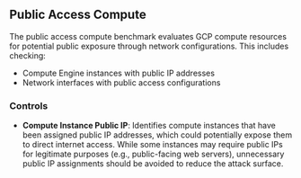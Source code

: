 ## Public Access Compute

The public access compute benchmark evaluates GCP compute resources for potential public exposure through network configurations. This includes checking:

- Compute Engine instances with public IP addresses
- Network interfaces with public access configurations

### Controls

- **Compute Instance Public IP**: Identifies compute instances that have been assigned public IP addresses, which could potentially expose them to direct internet access. While some instances may require public IPs for legitimate purposes (e.g., public-facing web servers), unnecessary public IP assignments should be avoided to reduce the attack surface. 